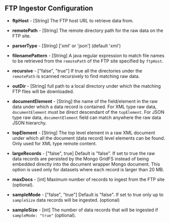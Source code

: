 ## FTP Ingestor Configuration

* **ftpHost** - [String] The FTP host URL to retrieve data from.
* **remotePath** - [String] The remote directory path for the raw data on the FTP site.
* **parserType** - [String] ['xml' or 'json'] (default 'xml')
* **filenamePattern** - [String] A java regular expression to match file names to be retrieved from the `remotePath` of the FTP site specified by `ftpHost`.
* **recursive** - ["false", "true"] If true all the directories under the `remotePath` is scanned recursively to find matching raw data.
* **outDir** - [String] full path to a local directory under which the matching FTP files will be downloaded. 
* **documentElement** - [String] the name of the field/element in the raw data under which a data record is contained. For XML type raw data, `documentElement` must be direct descendant of the `topElement`. For JSON type raw data, `documentElement` field can match anywhere the raw data JSON hierarchy.
* **topElement** - [String] The top level element in a raw XML document under which all the document (data record) level elements can be found. Only used for XML type remote content.

* **largeRecords** - ["false", true] Default is "false". If set to true the raw data records are persisted by the Mongo GridFS instead of being embedded directly into the document wrapper Mongo document. This option is used only for datasets where each record is larger than 20 MB.
* **maxDocs** - [int] Maximum number of records to ingest from the FTP site (optional).

* **sampleMode** - ["false", "true"] Default is "false". If set to true only up to `sampleSize` data records will be ingested. (optional)
* **sampleSize** - [int] The number of data records that will be ingested if `sampleMode: "true"` (optional).



